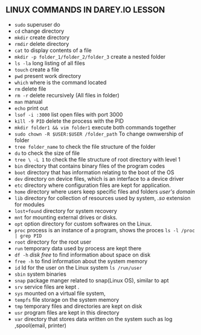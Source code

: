 ## LINUX COMMANDS IN DAREY.IO LESSON
* `sudo` superuser do 
* `cd` change directory
* `mkdir` create directory
*  `rmdir` delete directory
*  `cat` to display contents of a file
*  `mkdir -p folder_1/folder_2/folder_3` create a nested folder 
* `ls -la` long listing of all files
* `touch` create a file
* `pwd` present work directory
* `which` where is the command located
* `rm` delete file
* `rm -r` delete recursively (All files in folder)
* `man` manual
* `echo` print out
* `lsof -i :3000` list open files with port 3000
* `kill -9 PID` delete the process with the PID
* `mkdir folder1 && vim folder1` execute both commands together
* `sudo chown -R $USER:$USER /folder_path` To change ownwership of folder 
* `tree folder_name` to check the file structure of the folder 
* `du` to check the size of file 
* `tree \ -L 1` to check the file structure of root directory with level 1
* `bin` directory that contains binary files of the program codes
* `boot` directory that has information relating to the boot of the OS
* `dev` directory on device files, which is an interface to a device driver
* `etc` directory where configuration files are kept for application.
* `home` directory where users keep specific files and folders *user's domain*
* `lib` directory for collection of resources used by system, *.so* extension for modules
* `lost+found` directory for system recovery
* `mnt` for mounting external drives or disks.
* `opt` option directory for custom softwares on the Linux.
* `proc` process is an instance of a program, shows the proces `ls -l /proc | grep PID`
* `root` directory for the root user
* `run` temporary data used by process are kept there
* `df -h` *disk free* to find information about space on disk
* `free -h` to find information about the system memory
* `id` Id for the user on the Linux system `ls /run/user`
* `sbin` system binaries
* `snap` package manger related to snap(Linux OS), similar to apt
* `srv` service files are kept .
* `sys` mounted on a virtual file system, 
* `tempfs` file storage on the system memory
* `tmp` temporary files and directories are kept on disk
* `usr` program files are kept in this directory
* `var` directory that stores data written on the system such as log ,spool(email, printer)
